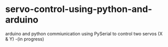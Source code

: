 # servo-control-using-python-and-arduino
arduino and python commiunication using PySerial to control two servos (X &amp; Y)
-(in progress)
